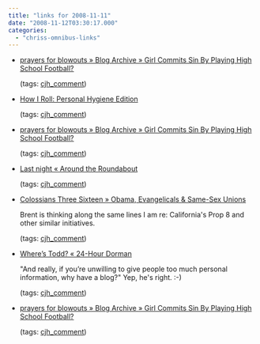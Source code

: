 ```yaml
---
title: "links for 2008-11-11"
date: "2008-11-12T03:30:17.000"
categories: 
  - "chriss-omnibus-links"
---
```


- [prayers for blowouts » Blog Archive » Girl Commits Sin By Playing High School Football?](http://prayersforblowouts.com/2008/11/10/girl-commits-sin-by-playing-high-school-football/#comment-2096)
    
    (tags: [cjh\_comment](http://delicious.com/hubbsc/cjh_comment))
    
- [How I Roll: Personal Hygiene Edition](http://bryanallain.com/blog/archives/2008/11/11/how-i-roll-personal-hygiene-edition/#comment-9684)
    
    (tags: [cjh\_comment](http://delicious.com/hubbsc/cjh_comment))
    
- [prayers for blowouts » Blog Archive » Girl Commits Sin By Playing High School Football?](http://prayersforblowouts.com/2008/11/10/girl-commits-sin-by-playing-high-school-football/#comment-2094)
    
    (tags: [cjh\_comment](http://delicious.com/hubbsc/cjh_comment))
    
- [Last night « Around the Roundabout](http://butterflyjar.wordpress.com/2008/11/11/last-night-2/#comment-1259)
    
    (tags: [cjh\_comment](http://delicious.com/hubbsc/cjh_comment))
    
- [Colossians Three Sixteen » Obama, Evangelicals & Same-Sex Unions](http://www.colossiansthreesixteen.com/archives/3208#comment-240814)
    
    Brent is thinking along the same lines I am re: California's Prop 8 and other similar initiatives.
    
    (tags: [cjh\_comment](http://delicious.com/hubbsc/cjh_comment))
    
- [Where’s Todd? « 24-Hour Dorman](http://24hourdorman.wordpress.com/2008/11/11/wheres-todd/#comment-1231)
    
    "And really, if you’re unwilling to give people too much personal information, why have a blog?" Yep, he's right. :-)
    
    (tags: [cjh\_comment](http://delicious.com/hubbsc/cjh_comment))
    
- [prayers for blowouts » Blog Archive » Girl Commits Sin By Playing High School Football?](http://prayersforblowouts.com/2008/11/10/girl-commits-sin-by-playing-high-school-football/#comment-2090)
    
    (tags: [cjh\_comment](http://delicious.com/hubbsc/cjh_comment))
